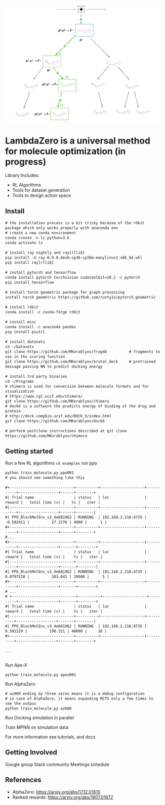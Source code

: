 ![alt tag](doc/molMCTS.png)

# LambdaZero is a universal method for molecule optimization (in progress)
Library Includes:
- RL Algorithms
- Tools for dataset generation
- Tools to design action space

## Install
```
# the installation process is a bit tricky because of the rdkit package which only works properly with anaconda env
# create a new conda environment
conda create -n lz python=3.6
conda activate lz

# install ray nightly and ray[rllib]
pip install -U ray-0.9.0.dev0-cp36-cp36m-manylinux1_x86_64.whl
pip install ray[rllib]

# install pytorch and tensorflow
conda install pytorch torchvision cudatoolkit=10.1 -c pytorch
pip install tensorflow

# install torch geometric package for graph processing
install torch geometric https://github.com/rusty1s/pytorch_geometric

# install rdkit
conda install -c conda-forge rdkit

# install misc
conda install -c anaconda pandas
pip install psutil

# install datasets
cd ~/Datasets
git clone https://github.com/MKorablyov/fragdb 	        # fragments to use in the scoring function
git clone https://github.com/MKorablyov/brutal_dock     # pretrained message passing NN to predict docking energy

# install 3rd party binaries
cd ~/Programs
# chimera is used for conversion between molecule formats and for visualization
# https://www.cgl.ucsf.edu/chimera/
git clone https://github.com/MKorablyov/chimera
# dock6 is a software the predicts energy of binding of the drug and protein
# http://dock.compbio.ucsf.edu/DOCK_6/index.html
git clone https://github.com/MKorablyov/dock6

# perform postclone instructions described at git clone https://github.com/MKorablyov/chimera

```

## Getting started
Run a few RL algorithms
`cd examples`
run ppo
```
python train_molecule.py ppo001
# you should see something like this

#+-----------------------------+----------+--------------------+-----------+------------------+------+--------+
#| Trial name                  | status   | loc                |    reward |   total time (s) |   ts |   iter |
#|-----------------------------+----------+--------------------+-----------+------------------+------+--------|
#| PPO_BlockMolEnv_v3_4e681962 | RUNNING  | 192.168.2.216:4735 | -0.582411 |          27.1576 | 4000 |      1 |
#+-----------------------------+----------+--------------------+-----------+------------------+------+--------+
#...
#+-----------------------------+----------+--------------------+-----------+------------------+-------+--------+
#| Trial name                  | status   | loc                |    reward |   total time (s) |    ts |   iter |
#|-----------------------------+----------+--------------------+-----------+------------------+-------+--------|
#| PPO_BlockMolEnv_v3_4e681962 | RUNNING  | 192.168.2.216:4735 | 0.0797528 |          103.641 | 20000 |      5 |
#+-----------------------------+----------+--------------------+-----------+------------------+-------+--------+
# ...
# +-----------------------------+----------+--------------------+----------+------------------+-------+--------+
#| Trial name                  | status   | loc                |   reward |   total time (s) |    ts |   iter |
#|-----------------------------+----------+--------------------+----------+------------------+-------+--------|
#| PPO_BlockMolEnv_v3_4e681962 | RUNNING  | 192.168.2.216:4735 | 0.501229 |          198.321 | 40000 |     10 |
#+-----------------------------+----------+--------------------+----------+------------------+-------+--------+

...


```

Run Ape-X
```
python train_molecule.py apex001
```

Run AlphaZero
```
# az000 ending by three zeros means it is a debug configuration
# in case of AlphaZero, it means expanding MCTS only a few times to see the outpus
python train_molecule.py az000
```

Run Docking simulation in parallel

Train MPNN on simulation data

For more information see tutorials, and docs

## Getting Involved
 Google group
 Slack community
 Meetings schedule


## References
- AlphaZero: https://arxiv.org/abs/1712.01815
- Ranked rewards: https://arxiv.org/abs/1807.01672


